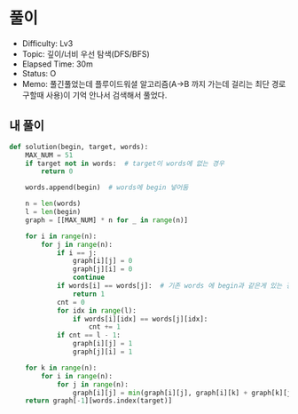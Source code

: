 # 풀이
- Difficulty:  Lv3
- Topic:  깊이/너비 우선 탐색(DFS/BFS)
- Elapsed Time:  30m
- Status:  O 
- Memo:  풀긴풀었는데 플루이드워셜 알고리즘(A->B 까지 가는데 걸리는 최단 경로 구할때 사용)이 기억 안나서 검색해서 풀었다.

## 내 풀이
```py
def solution(begin, target, words):
    MAX_NUM = 51
    if target not in words:  # target이 words에 없는 경우
        return 0

    words.append(begin)  # words에 begin 넣어둠

    n = len(words)
    l = len(begin)
    graph = [[MAX_NUM] * n for _ in range(n)]

    for i in range(n):
        for j in range(n):
            if i == j:
                graph[i][j] = 0
                graph[j][i] = 0
                continue
            if words[i] == words[j]:  # 기존 words 에 begin과 같은게 있는 경우
                return 1
            cnt = 0
            for idx in range(l):
                if words[i][idx] == words[j][idx]:
                    cnt += 1
            if cnt == l - 1:
                graph[i][j] = 1
                graph[j][i] = 1

    for k in range(n):
        for i in range(n):
            for j in range(n):
                graph[i][j] = min(graph[i][j], graph[i][k] + graph[k][j])
    return graph[-1][words.index(target)]
```